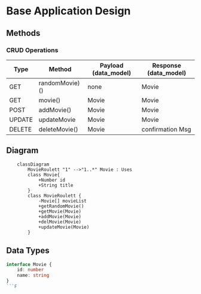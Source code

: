 # Base Application Design


## Methods
### CRUD Operations

| Type   | Method         | Payload (data_model) | Response (data_model) |
| ------ | -------------- | -------------------- | --------------------- |
| GET    | randomMovie)() | none                 | Movie                 |
| GET    | movie()        | Movie                | Movie                 |
| POST   | addMovie()     | Movie                | Movie                 |
| UPDATE | updateMovie    | Movie                | Movie                 |
| DELETE | deleteMovie()  | Movie                | confirmation Msg      |


## Diagram

```mermaid
    classDiagram
        MovieRoulett "1" -->"1..*" Movie : Uses
        class Movie{
            +Number id
            +String title
        }
        class MovieRoulett {
            -Movie[] movieList
            +getRandomMovie()
            +getMovie(Movie)
            +addMovie(Movie)
            +delMovie(Movie)
            +updateMovie(Movie)
        }
```

## Data Types

```ts
interface Movie {
    id: number
    name: string
}
```F
